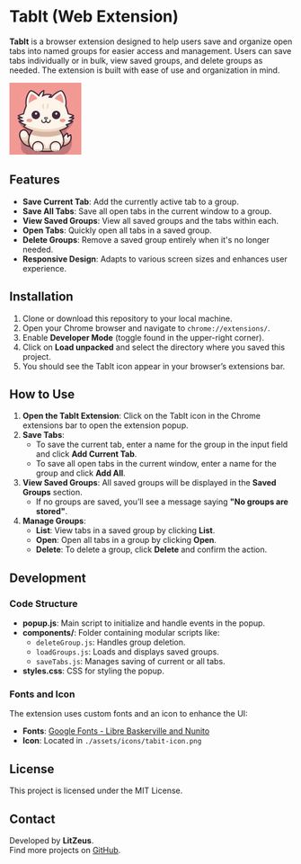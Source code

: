 # TabIt (Web Extension)

**TabIt** is a browser extension designed to help users save and organize open tabs into named groups for easier access and management. Users can save tabs individually or in bulk, view saved groups, and delete groups as needed. The extension is built with ease of use and organization in mind.

![TabIt Icon](./assets/icons/tabit-icon.png)

## Features

- **Save Current Tab**: Add the currently active tab to a group.
- **Save All Tabs**: Save all open tabs in the current window to a group.
- **View Saved Groups**: View all saved groups and the tabs within each.
- **Open Tabs**: Quickly open all tabs in a saved group.
- **Delete Groups**: Remove a saved group entirely when it's no longer needed.
- **Responsive Design**: Adapts to various screen sizes and enhances user experience.

## Installation

1. Clone or download this repository to your local machine.
2. Open your Chrome browser and navigate to `chrome://extensions/`.
3. Enable **Developer Mode** (toggle found in the upper-right corner).
4. Click on **Load unpacked** and select the directory where you saved this project.
5. You should see the TabIt icon appear in your browser’s extensions bar.

## How to Use

1. **Open the TabIt Extension**: Click on the TabIt icon in the Chrome extensions bar to open the extension popup.
2. **Save Tabs**:
   - To save the current tab, enter a name for the group in the input field and click **Add Current Tab**.
   - To save all open tabs in the current window, enter a name for the group and click **Add All**.
3. **View Saved Groups**: All saved groups will be displayed in the **Saved Groups** section.
   - If no groups are saved, you’ll see a message saying **"No groups are stored"**.
4. **Manage Groups**:
   - **List**: View tabs in a saved group by clicking **List**.
   - **Open**: Open all tabs in a group by clicking **Open**.
   - **Delete**: To delete a group, click **Delete** and confirm the action.
   
## Development

### Code Structure

- **popup.js**: Main script to initialize and handle events in the popup.
- **components/**: Folder containing modular scripts like:
  - `deleteGroup.js`: Handles group deletion.
  - `loadGroups.js`: Loads and displays saved groups.
  - `saveTabs.js`: Manages saving of current or all tabs.
- **styles.css**: CSS for styling the popup.

### Fonts and Icon

The extension uses custom fonts and an icon to enhance the UI:
- **Fonts**: [Google Fonts - Libre Baskerville and Nunito](https://fonts.google.com)
- **Icon**: Located in `./assets/icons/tabit-icon.png`

## License

This project is licensed under the MIT License.

## Contact

Developed by **LitZeus**.  
Find more projects on [GitHub](https://github.com/LitZeus).
